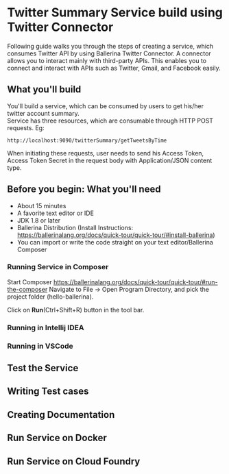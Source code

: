 # Twitter Summary Service build using Twitter Connector
Following guide walks you through the steps of creating a service, which consumes Twitter API by using Ballerina Twitter Connector. A connector allows you to interact mainly with third-party APIs. This enables you to connect and interact with APIs such as Twitter, Gmail, and Facebook easily.

## What you'll build
You'll build a service, which can be consumed by users to get his/her twitter account summary.  
Service has three resources, which are consumable through HTTP POST requests. 
Eg:
```
http://localhost:9090/twitterSummary/getTweetsByTime
```

When initiating these requests, user needs to send his Access Token, Access Token Secret in the request body with Application/JSON content type.


## Before you begin:  What you'll need
- About 15 minutes
- A favorite text editor or IDE
- JDK 1.8 or later
- Ballerina Distribution (Install Instructions:  https://ballerinalang.org/docs/quick-tour/quick-tour/#install-ballerina)
- You can import or write the code straight on your text editor/Ballerina Composer


### Running Service in Composer
Start Composer https://ballerinalang.org/docs/quick-tour/quick-tour/#run-the-composer
Navigate to File -> Open Program Directory, and pick the project folder (hello-ballerina).

Click on **Run**(Ctrl+Shift+R) button in the tool bar.


### Running in Intellij IDEA
<TODO>

### Running in VSCode
<TODO>


## Test the Service

## Writing Test cases

## Creating Documentation

## Run Service on Docker

## Run Service on Cloud Foundry

